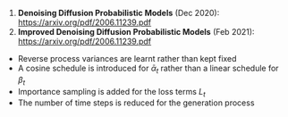 1) **Denoising Diffusion Probabilistic Models** (Dec 2020): https://arxiv.org/pdf/2006.11239.pdf
2) **Improved Denoising Diffusion Probabilistic Models** (Feb 2021): https://arxiv.org/pdf/2006.11239.pdf
* Reverse process variances are learnt rather than kept fixed
* A cosine schedule is introduced for $\bar{\alpha}_t$ rather than a linear schedule for $\beta_t$
* Importance sampling is added for the loss terms $L_t$
* The number of time steps is reduced for the generation process
  


